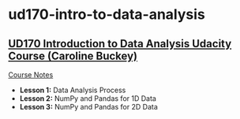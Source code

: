 # ud170-intro-to-data-analysis

## [UD170 Introduction to Data Analysis Udacity Course (Caroline Buckey)](https://www.udacity.com/course/intro-to-data-analysis--ud170)

[Course Notes](https://github.com/leenamurgai/intro-to-data-analysis/blob/master/DANotes.pdf)

* **Lesson 1:** Data Analysis Process
* **Lesson 2:** NumPy and Pandas for 1D Data
* **Lesson 3:** NumPy and Pandas for 2D Data
